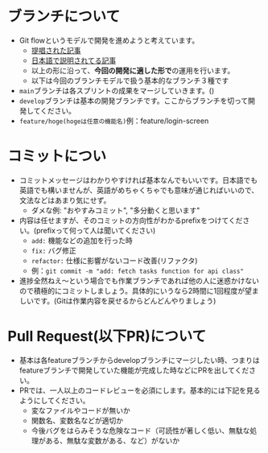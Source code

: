 # ブランチについて
- Git flowというモデルで開発を進めようと考えています。
  - [提唱された記事](https://nvie.com/posts/a-successful-git-branching-model/)
  - [日本語で説明されてる記事](https://cloudsmith.co.jp/blog/efficient/2020/08/1534208.html)
  - 以上の形に沿って、**今回の開発に適した形で**の運用を行います。
  - 以下は今回のブランチモデルで扱う基本的なブランチ３種です
- `main`ブランチは各スプリントの成果をマージしていきます。()
- `develop`ブランチは基本の開発ブランチです。ここからブランチを切って開発してください。
- `feature/hoge(hogeは任意の機能名)`例：feature/login-screen

# コミットについ
- コミットメッセージはわかりやすければ基本なんでもいいです。日本語でも英語でも構いませんが、英語がめちゃくちゃでも意味が通じればいいので、文法などはあまり気にせず。
  - ダメな例: "おやすみコミット", "多分動くと思います"
- 内容は任せますが、そのコミットの方向性がわかるprefixをつけてください。(prefixって何って人は聞いてください)
  - `add:` 機能などの追加を行った時
  - `fix:` バグ修正
  - `refactor:` 仕様に影響がないコード改善(リファクタ)
  - 例：`git commit -m "add: fetch tasks function for api class"`
- 進捗全然ねえ～という場合でも作業ブランチであれば他の人に迷惑かけないので積極的にコミットしましょう。具体的にいうなら2時間に1回程度が望ましいです。(Gitは作業内容を戻せるからどんどんやりましょう)

# Pull Request(以下PR)について
- 基本は各featureブランチからdevelopブランチにマージしたい時、つまりはfeatureブランチで開発していた機能が完成した時などにPRを出してください。
- PRでは、一人以上のコードレビューを必須にします。基本的には下記を見るようにしてください。
  - 変なファイルやコードが無いか
  - 関数名、変数名などが適切か
  - 今後バグをはらみそうな危険なコード（可読性が著しく低い、無駄な処理がある、無駄な変数がある、など）がないか
